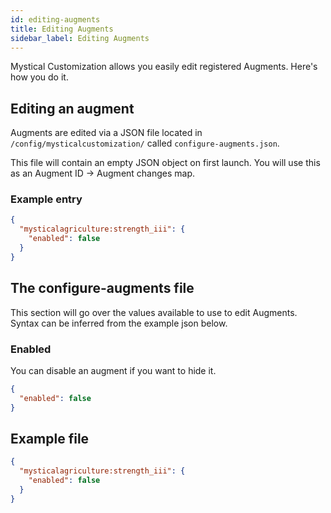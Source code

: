 ```yaml
---
id: editing-augments
title: Editing Augments
sidebar_label: Editing Augments
---
```


Mystical Customization allows you easily edit registered Augments. Here's how you do it.

## Editing an augment
Augments are edited via a JSON file located in `/config/mysticalcustomization/` called `configure-augments.json`.

This file will contain an empty JSON object on first launch. You will use this as an Augment ID -> Augment changes map.

### Example entry
```json
{
  "mysticalagriculture:strength_iii": {
    "enabled": false
  }
}
```

## The configure-augments file
This section will go over the values available to use to edit Augments. Syntax can be inferred from the example json below.

### Enabled
You can disable an augment if you want to hide it.
```json
{
  "enabled": false
}
```

## Example file
```json
{
  "mysticalagriculture:strength_iii": {
    "enabled": false
  }
}
```
